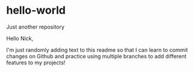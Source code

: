 # hello-world
Just another repository

Hello Nick,

I'm just randomly adding text to this readme so that I can learn to commit changes on Github and practice using multiple branches to add different features to my projects!
